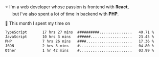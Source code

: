 ⭐ I'm a web developer whose passion is frontend with <b>React</b>,<br/>
&nbsp; &nbsp; &nbsp; but I've also spent a lot of time in backend with <b>PHP</b>.

📅 This month I spent my time on

<!--START_SECTION:waka-->

```txt
TypeScript       17 hrs 27 mins  ##########...............   40.71 %
JavaScript       10 hrs 3 mins   ######...................   23.45 %
PHP              7 hrs 26 mins   ####.....................   17.36 %
JSON             2 hrs 3 mins    #........................   04.80 %
Other            1 hr 42 mins    #........................   03.99 %
```

<!--END_SECTION:waka-->
